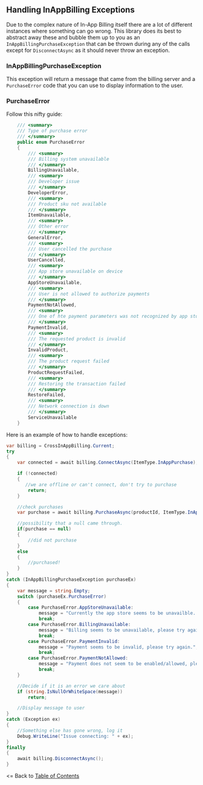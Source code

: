 ## Handling InAppBilling Exceptions

Due to the complex nature of In-App Billing itself there are a lot of different instances where something can go wrong. This library does its best to abstract away these and bubble them up to you as an `InAppBillingPurchaseException` that can be thrown during any of the calls except for `DisconnectAsync` as it should never throw an exception.


### InAppBillingPurchaseException
This exception will return a message that came from the billing server and a `PurchaseError` code that you can use to display information to the user. 

### PurchaseError
Follow this nifty guide:

```csharp
    /// <summary>
    /// Type of purchase error
    /// </summary>
    public enum PurchaseError
    {
        /// <summary>
        /// Billing system unavailable
        /// </summary>
        BillingUnavailable,
        /// <summary>
        /// Developer issue
        /// </summary>
        DeveloperError,
        /// <summary>
        /// Product sku not available
        /// </summary>
        ItemUnavailable,
        /// <summary>
        /// Other error
        /// </summary>
        GeneralError,
        /// <summary>
        /// User cancelled the purchase
        /// </summary>
        UserCancelled,
        /// <summary>
        /// App store unavailable on device
        /// </summary>
        AppStoreUnavailable,
        /// <summary>
        /// User is not allowed to authorize payments
        /// </summary>
        PaymentNotAllowed,
        /// <summary>
        /// One of hte payment parameters was not recognized by app store
        /// </summary>
        PaymentInvalid,
        /// <summary>
        /// The requested product is invalid
        /// </summary>
        InvalidProduct,
        /// <summary>
        /// The product request failed
        /// </summary>
        ProductRequestFailed,
        /// <summary>
        /// Restoring the transaction failed
        /// </summary>
        RestoreFailed,
        /// <summary>
        /// Network connection is down
        /// </summary>
        ServiceUnavailable
    }
```

Here is an example of how to handle exceptions:

```csharp
var billing = CrossInAppBilling.Current;
try
{
    var connected = await billing.ConnectAsync(ItemType.InAppPurchase);

    if (!connected)
    {
       //we are offline or can't connect, don't try to purchase
        return;
    }

    //check purchases
    var purchase = await billing.PurchaseAsync(productId, ItemType.InAppPurchase);

    //possibility that a null came through.
    if(purchase == null)
    {
        //did not purchase
    }
    else
    {
        //purchased!
    }
}
catch (InAppBillingPurchaseException purchaseEx)
{
    var message = string.Empty;
    switch (purchaseEx.PurchaseError)
    {
        case PurchaseError.AppStoreUnavailable:
            message = "Currently the app store seems to be unavailble. Try again later.";
            break;
        case PurchaseError.BillingUnavailable:
            message = "Billing seems to be unavailable, please try again later.";
            break;
        case PurchaseError.PaymentInvalid:
            message = "Payment seems to be invalid, please try again.";
            break;
        case PurchaseError.PaymentNotAllowed:
            message = "Payment does not seem to be enabled/allowed, please try again.";
            break;
    }

    //Decide if it is an error we care about
    if (string.IsNullOrWhiteSpace(message))
        return;

    //Display message to user
}
catch (Exception ex)
{
    //Something else has gone wrong, log it
    Debug.WriteLine("Issue connecting: " + ex);
}
finally
{
    await billing.DisconnectAsync();
}

```

<= Back to [Table of Contents](README.md)
